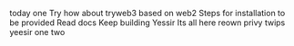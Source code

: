today one Try 
how about 
tryweb3
based on web2 
Steps for installation to be provided
Read docs
Keep building
Yessir
Its all here
reown
privy
twips 
yeesir
one
two 